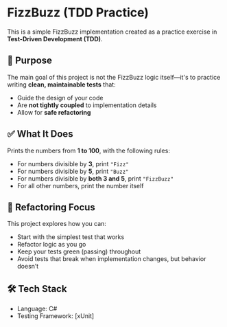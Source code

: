 # FizzBuzz (TDD Practice)

This is a simple FizzBuzz implementation created as a practice exercise in **Test-Driven Development (TDD)**.

## 🧪 Purpose

The main goal of this project is not the FizzBuzz logic itself—it's to practice writing **clean, maintainable tests** that:

- Guide the design of your code
- Are **not tightly coupled** to implementation details
- Allow for **safe refactoring**

## ✅ What It Does

Prints the numbers from **1 to 100**, with the following rules:

- For numbers divisible by **3**, print `"Fizz"`
- For numbers divisible by **5**, print `"Buzz"`
- For numbers divisible by **both 3 and 5**, print `"FizzBuzz"`
- For all other numbers, print the number itself

## 🔁 Refactoring Focus

This project explores how you can:

- Start with the simplest test that works
- Refactor logic as you go
- Keep your tests green (passing) throughout
- Avoid tests that break when implementation changes, but behavior doesn’t

## 🛠 Tech Stack

- Language: C#
- Testing Framework: [xUnit]
